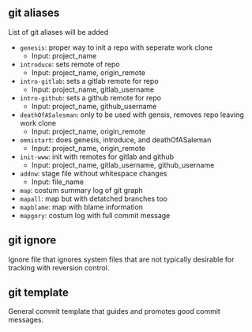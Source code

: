 git aliases
-----------

List of git aliases will be added

* `genesis`: proper way to init a repo with seperate work clone
    * Input: project\_name
* `introduce`: sets remote of repo
    * Input: project\_name, origin\_remote
* `intro-gitlab`: sets a gitlab remote for repo
    * Input: project\_name, gitlab\_username
* `intro-github`: sets a github remote for repo
    * Input: project\_name, github\_username
* `deathOfASalesman`: only to be used with gensis, removes repo leaving work clone
    * Input: project\_name, origin\_remote
* `omnistart`: does genesis, introduce, and deathOfASaleman
    * Input: project\_name, origin\_remote
* `init-www`: init with remotes for gitlab and github
    * Input: project\_name, gitlab\_username, github\_username
* `addnw`: stage file without whitespace changes
    * Input: file\_name
* `map`: costum summary log of git graph
* `mapall`: map but with detatched branches too
* `mapblame`: map with blame information
* `mapgory`: costum log with full commit message


git ignore
----------

Ignore file that ignores system files that are not typically desirable for tracking with reversion control.


git template
------------

General commit template that guides and promotes good commit messages.

